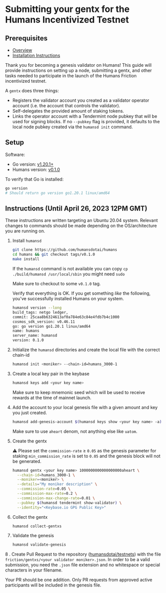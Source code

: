# Submitting your gentx for the Humans Incentivized Testnet

## Prerequisites

* [Overview](../Readme.md)
* [Installation Instructions](../Install.md)

Thank you for becoming a genesis validator on Humans! This guide will provide instructions on setting up a node, submitting a gentx, and other tasks needed to participate in the launch of the Humans Friction incentivized testnet.

A `gentx` does three things:

* Registers the validator account you created as a validator operator account (i.e. the account that controls the validator).
* Self-delegates the provided amount of staking tokens.
* Links the operator account with a Tendermint node pubkey that will be used for signing blocks. If no `--pubkey` flag is provided, it defaults to the local node pubkey created via the `humansd init` command.

## Setup

Software:

* Go version: [v1.20.1+](https://golang.org/dl/)
* Humans version: [v0.1.0](https://github.com/humansdotai/humans/releases)

To verify that Go is installed:

```sh
go version
# Should return go version go1.20.1 linux/amd64
```

## Instructions (Until April 26, 2023 12PM GMT)

These instructions are written targeting an Ubuntu 20.04 system.  Relevant changes to commands should be made depending on the OS/architecture you are running on.

1. Install `humansd`

   ```bash
   git clone https://github.com/humansdotai/humans
   cd humans && git checkout tags/v0.1.0
   make install
   ```

   If the `humansd` command is not available you can copy `cp ./build/humansd /usr/local/sbin` you might need `sudo`

   Make sure to checkout to some `v0.1.0` tag.

   Verify that everything is OK. If you get something *like* the following, you've successfully installed Humans on your system.

   ```sh
   humansd version --long
   build_tags: netgo ledger,
   commit: 25caa8b6324613af0a784e63c84e4fdb7b4c1000
   cosmos_sdk_version: v0.46.11
   go: go version go1.20.1 linux/amd64
   name: humans
   server_name: humansd
   version: 0.1.0
   ```

2. Initialize the `humansd` directories and create the local file with the correct chain-id

   ```bash
   humansd init <moniker> --chain-id=humans_3000-1
   ```

3. Create a local key pair in the keybase

   ```bash
   humansd keys add <your key name>
   ```

   Make sure to keep mnemonic seed which will be used to receive rewards at the time of mainnet launch.

4. Add the account to your local genesis file with a given amount and key you just created.

   ```bash
   humansd add-genesis-account $(humansd keys show <your key name> -a) 1000000000000000000aheart
   ```

   Make sure to use `aheart` denom, not anything else like `uatom`.

5. Create the gentx

   ⚠️ Please set the `commission-rate` ≥ `0.05` as the genesis parameter for staking `min_commission_rate` is set to `0.05` and the genesis block will not be generated.

   ```bash
   humansd gentx <your key name> 1000000000000000000aheart \
     --chain-id=humans_3000-1 \
     --moniker=<moniker> \
     --details="My moniker description" \
     --commission-rate=0.05 \
     --commission-max-rate=0.2 \
     --commission-max-change-rate=0.01 \
     --pubkey $(humansd tendermint show-validator) \
     --identity="<Keybase.io GPG Public Key>"
   ```

6. Collect the gentx

    ```bash
    humansd collect-gentxs
    ```

7. Validate the genesis

    ```bash
    humansd validate-genesis
    ```

8 . Create Pull Request to the repository ([humansdotai/testnets](https://github.com/humansdotai/testnets)) with the file  `friction/gentxs/<your validator moniker>.json`. In order to be a valid submission, you need the `.json` file extension and no whitespace or special characters in your filename.

Your PR should be one addition. Only PR requests from approved active participants will be included in the genesis file.
